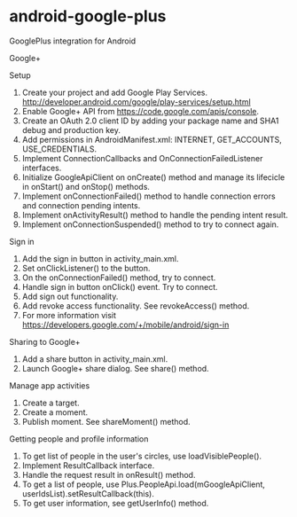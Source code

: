 android-google-plus
===================

GooglePlus integration for Android

Google+

Setup

1. Create your project and add Google Play Services. http://developer.android.com/google/play-services/setup.html
2. Enable Google+ API from https://code.google.com/apis/console.
3. Create an OAuth 2.0 client ID by adding your package name and SHA1 debug and production key.
4. Add permissions in AndroidManifest.xml: INTERNET, GET_ACCOUNTS, USE_CREDENTIALS.
5. Implement ConnectionCallbacks and OnConnectionFailedListener interfaces.
6. Initialize GoogleApiClient on onCreate() method and manage its lifecicle in onStart() and onStop() methods.
7. Implement onConnectionFailed() method to handle connection errors and connection pending intents.
8. Implement onActivityResult() method to handle the pending intent result.
9. Implement onConnectionSuspended() method to try to connect again.

Sign in

1. Add the sign in button in activity_main.xml.
2. Set onClickListener() to the button.
3. On the onConnectionFailed() method, try to connect.
4. Handle sign in button onClick() event. Try to connect.
5. Add sign out functionality.
6. Add revoke access functionality. See revokeAccess() method.
7. For more information visit https://developers.google.com/+/mobile/android/sign-in

Sharing to Google+

1. Add a share button in activity_main.xml.
2. Launch Google+ share dialog. See share() method.

Manage app activities

1. Create a target.
2. Create a moment.
3. Publish moment. See shareMoment() method.

Getting people and profile information

1. To get list of people in the user's circles, use loadVisiblePeople().
2. Implement ResultCallback<LoadPeopleResult> interface.
3. Handle the request result in onResult() method.
4. To get a list of people, use Plus.PeopleApi.load(mGoogleApiClient, userIdsList).setResultCallback(this).
5. To get user information, see getUserInfo() method.
